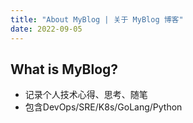 ```yaml
---
title: "About MyBlog | 关于 MyBlog 博客"
date: 2022-09-05
---
```


## What is MyBlog?

- 记录个人技术心得、思考、随笔
- 包含DevOps/SRE/K8s/GoLang/Python

